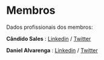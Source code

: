 # Membros
Dados profissionais dos membros:

**Cândido Sales** : [Linkedin](https://www.linkedin.com/in/candidosales/) / [Twitter](https://twitter.com/candidosales)

**Daniel Alvarenga** : [Linkedin](https://www.linkedin.com/in/alvarengadaniel/) / [Twitter](https://twitter.com/alvarengadaniel)
